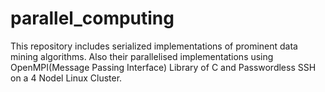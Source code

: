 parallel_computing
==================

This repository includes serialized implementations of prominent data mining algorithms.
Also their parallelised implementations using OpenMPI(Message Passing Interface) Library of C and Passwordless SSH on a 4 Nodel Linux Cluster.
